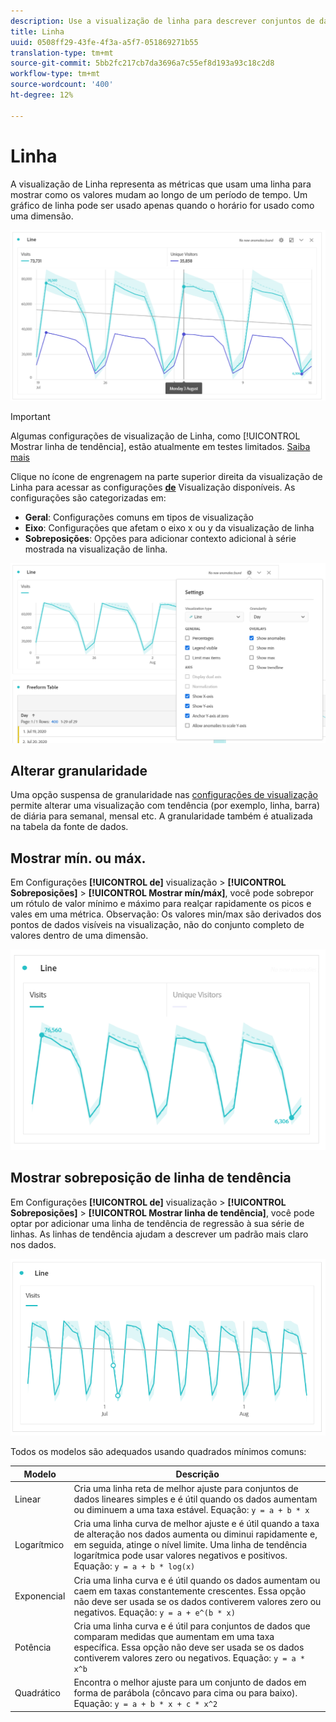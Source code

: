 ```yaml
---
description: Use a visualização de linha para descrever conjuntos de dados com tendência (baseados em tempo)
title: Linha
uuid: 0508ff29-43fe-4f3a-a5f7-051869271b55
translation-type: tm+mt
source-git-commit: 5bb2fc217cb7da3696a7c55ef8d193a93c18c2d8
workflow-type: tm+mt
source-wordcount: '400'
ht-degree: 12%

---
```



# Linha

A visualização de Linha representa as métricas que usam uma linha para mostrar como os valores mudam ao longo de um período de tempo. Um gráfico de linha pode ser usado apenas quando o horário for usado como uma dimensão.

![Visualização de linha](assets/line-viz.png)

>[!IMPORTANT]
>
>Algumas configurações de visualização de Linha, como [!UICONTROL Mostrar linha de tendência], estão atualmente em testes limitados. [Saiba mais](/help/landing/an-releases.md)

Clique no ícone de engrenagem na parte superior direita da visualização de Linha para acessar as configurações [**de**](freeform-analysis-visualizations.md) Visualização disponíveis. As configurações são categorizadas em:

* **Geral**: Configurações comuns em tipos de visualização
* **Eixo**: Configurações que afetam o eixo x ou y da visualização de linha
* **Sobreposições**: Opções para adicionar contexto adicional à série mostrada na visualização de linha.

![Configurações de visualização](assets/viz-settings-modal.png)

## Alterar granularidade

Uma opção suspensa de granularidade nas [configurações de visualização](freeform-analysis-visualizations.md) permite alterar uma visualização com tendência (por exemplo, linha, barra) de diária para semanal, mensal etc. A granularidade também é atualizada na tabela da fonte de dados.

## Mostrar mín. ou máx.

Em Configurações **[!UICONTROL de]** visualização > **[!UICONTROL Sobreposições]** > **[!UICONTROL Mostrar mín/máx]**, você pode sobrepor um rótulo de valor mínimo e máximo para realçar rapidamente os picos e vales em uma métrica. Observação: Os valores min/max são derivados dos pontos de dados visíveis na visualização, não do conjunto completo de valores dentro de uma dimensão.

![Mostrar mín/máx](assets/min-max-labels.png)

## Mostrar sobreposição de linha de tendência

Em Configurações **[!UICONTROL de]** visualização > **[!UICONTROL Sobreposições]** > **[!UICONTROL Mostrar linha de tendência]**, você pode optar por adicionar uma linha de tendência de regressão à sua série de linhas. As linhas de tendência ajudam a descrever um padrão mais claro nos dados.

![Linha de tendência linear](assets/show-linear-trendline.png)

Todos os modelos são adequados usando quadrados mínimos comuns:

| Modelo | Descrição |
|---|---|
| Linear | Cria uma linha reta de melhor ajuste para conjuntos de dados lineares simples e é útil quando os dados aumentam ou diminuem a uma taxa estável. Equação: `y = a + b * x` |
| Logarítmico | Cria uma linha curva de melhor ajuste e é útil quando a taxa de alteração nos dados aumenta ou diminui rapidamente e, em seguida, atinge o nível limite. Uma linha de tendência logarítmica pode usar valores negativos e positivos. Equação: `y = a + b * log(x)` |
| Exponencial | Cria uma linha curva e é útil quando os dados aumentam ou caem em taxas constantemente crescentes. Essa opção não deve ser usada se os dados contiverem valores zero ou negativos. Equação: `y = a + e^(b * x)` |
| Potência | Cria uma linha curva e é útil para conjuntos de dados que comparam medidas que aumentam em uma taxa específica. Essa opção não deve ser usada se os dados contiverem valores zero ou negativos. Equação: `y = a * x^b` |
| Quadrático | Encontra o melhor ajuste para um conjunto de dados em forma de parábola (côncavo para cima ou para baixo). Equação: `y = a + b * x + c * x^2` |
